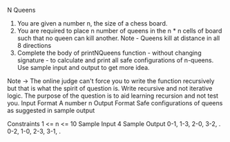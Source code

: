 
N Queens

1. You are given a number n, the size of a chess board.
2. You are required to place n number of queens in the n * n cells of board such that no queen can kill another.
Note - Queens kill at distance in all 8 directions
3. Complete the body of printNQueens function - without changing signature - to calculate and print all safe configurations of n-queens. Use sample input and output to get more idea.

Note -> The online judge can't force you to write the function recursively but that is what the spirit of question is. Write recursive and not iterative logic. The purpose of the question is to aid learning recursion and not test you.
Input Format
A number n
Output Format
Safe configurations of queens as suggested in sample output

Constraints
1 <= n <= 10
Sample Input
4
Sample Output
0-1, 1-3, 2-0, 3-2, .
0-2, 1-0, 2-3, 3-1, .